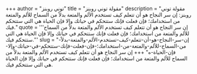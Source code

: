 +++
author = "توني روبنز"
title = "مقولة توني روبنز"
description = "مقولة توني روبنز: إن سر النجاح هو أن تتعلم كيف تستخدم الألم والمتعة بدلاً من السماح للألم والمتعة من استخدامك؛ فإن فعلت فإنك ستتحكم في حياتك وإلا فإن الحياة هي التي ستتحكم فيك."
quote = '''إن سر النجاح هو أن تتعلم كيف تستخدم الألم والمتعة بدلاً من السماح للألم والمتعة من استخدامك؛ فإن فعلت فإنك ستتحكم في حياتك وإلا فإن الحياة هي التي ستتحكم فيك.'''
slug = "إن-سر-النجاح-هو-أن-تتعلم-كيف-تستخدم-الألم-والمتعة-بدلاً-من-السماح-للألم-والمتعة-من-استخدامك؛-فإن-فعلت-فإنك-ستتحكم-في-حياتك-وإلا-فإن-الحياة-ه"
+++
إن سر النجاح هو أن تتعلم كيف تستخدم الألم والمتعة بدلاً من السماح للألم والمتعة من استخدامك؛ فإن فعلت فإنك ستتحكم في حياتك وإلا فإن الحياة هي التي ستتحكم فيك.
